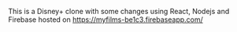 This is a Disney+ clone with some changes using React, Nodejs and Firebase hosted on https://myfilms-be1c3.firebaseapp.com/
